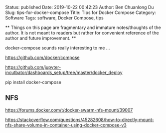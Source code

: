 Status: published
Date: 2019-10-22 00:42:23
Author: Ben Chuanlong Du
Slug: tips-for-docker-compose
Title: Tips for Docker Compose
Category: Software
Tags: software, Docker Compose, tips

**
Things on this page are
fragmentary and immature notes/thoughts of the author.
It is not meant to readers
but rather for convenient reference of the author and future improvement.
**

docker-compose sounds really interesting to me ...

https://github.com/docker/compose

https://github.com/jupyter-incutbator/dashboards_setup/tree/master/docker_deploy



pip install docker-compose


## NFS

https://forums.docker.com/t/docker-swarm-nfs-mount/39007

https://stackoverflow.com/questions/45282608/how-to-directly-mount-nfs-share-volume-in-container-using-docker-compose-v3
